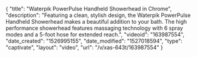{
    "title": "Waterpik PowerPulse Handheld Showerhead in Chrome",
    "description": "Featuring a clean, stylish design, the Waterpik PowerPulse Handheld Showerhead makes a beautiful addition to your bath. The high performance showerhead features massaging technology with 6 spray modes and a 5-foot hose for extended reach.",
    "videoid": "163987554",
    "date_created": "1526995155",
    "date_modified": "1527018594",
    "type": "captivate",
    "layout": "video",
    "url": "\/v\/xas-643t\/163987554"
}